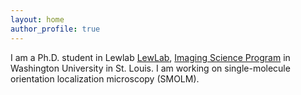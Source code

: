 ```yaml
---
layout: home
author_profile: true
---
```


I am a Ph.D. student in Lewlab [LewLab](https://lewlab.wustl.edu/), [Imaging Science Program](https://engineering.wustl.edu/academics/programs/imaging-science/index.html) 
in Washington University in St. Louis. I am working on single-molecule orientation localization microscopy (SMOLM).
